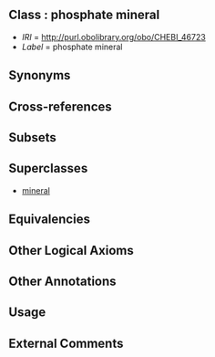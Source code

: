 
## Class : phosphate mineral

 * *IRI* = http://purl.obolibrary.org/obo/CHEBI_46723
 * *Label* = phosphate mineral

## Synonyms


## Cross-references


## Subsets


## Superclasses

 * [mineral](../../CHEBI/62/CHEBI_46662.md)

## Equivalencies


## Other Logical Axioms


## Other Annotations


## Usage


## External Comments

